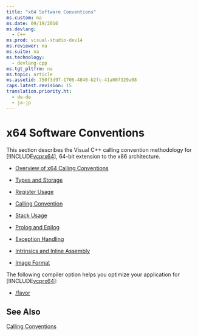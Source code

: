 ```yaml
---
title: "x64 Software Conventions"
ms.custom: na
ms.date: 09/19/2016
ms.devlang: 
  - C++
ms.prod: visual-studio-dev14
ms.reviewer: na
ms.suite: na
ms.technology: 
  - devlang-cpp
ms.tgt_pltfrm: na
ms.topic: article
ms.assetid: 750f3d97-1706-4840-b2fc-41a007329a08
caps.latest.revision: 15
translation.priority.ht: 
  - de-de
  - ja-jp
---
```

# x64 Software Conventions
This section describes the Visual C++ calling convention methodology for [!INCLUDE[vcprx64](../vs140/includes/vcprx64_md.md)], 64-bit extension to the x86 architecture.  
  
-   [Overview of x64 Calling Conventions](../vs140/Overview-of-x64-Calling-Conventions.md)  
  
-   [Types and Storage](../vs140/Types-and-Storage.md)  
  
-   [Register Usage](../vs140/Register-Usage.md)  
  
-   [Calling Convention](../vs140/Calling-Convention.md)  
  
-   [Stack Usage](../vs140/Stack-Usage.md)  
  
-   [Prolog and Epilog](../vs140/Prolog-and-Epilog.md)  
  
-   [Exception Handling](../vs140/Exception-Handling-in-Visual-C--.md)  
  
-   [Intrinsics and Inline Assembly](../vs140/Intrinsics-and-Inline-Assembly.md)  
  
-   [Image Format](../vs140/Image-Format.md)  
  
 The following compiler option helps you optimize your application for [!INCLUDE[vcprx64](../vs140/includes/vcprx64_md.md)]:  
  
-   [/favor](../Topic/-favor%20\(Optimize%20for%20Architecture%20Specifics\).md)  
  
## See Also  
 [Calling Conventions](../vs140/Calling-Conventions.md)
